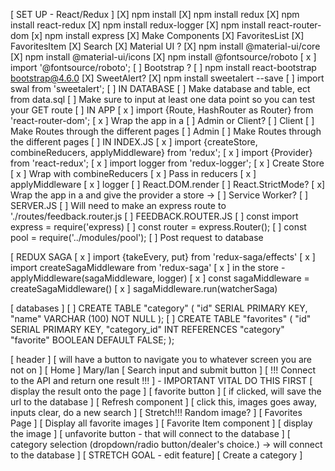 [ SET UP - React/Redux ]
    [X] npm install
    [X] npm install redux 
    [X] npm install react-redux
    [X] npm install redux-logger
    [X] npm install react-router-dom
    [x] npm install express
    [X] Make Components
        [X] FavoritesList
        [X] FavoritesItem
        [X] Search
    [X] Material UI ?
        [X] npm install @material-ui/core
        [X] npm install @material-ui/icons
        [X] npm install @fontsource/roboto
            [ x ] import '@fontsource/roboto';
    [  ] Bootstrap ?
        [  ] npm install react-bootstrap bootstrap@4.6.0
    [X] SweetAlert?
        [X] npm install sweetalert --save
        [ ] import swal from 'sweetalert';
    [  ] IN DATABASE
        [  ] Make database and table, ect from data.sql
        [  ] Make sure to input at least one data point so you can test your GET route
    [ ] IN APP
        [ x ] import {Route, HashRouter as Router} from 'react-router-dom';
        [ x ] Wrap the app in a <Router>
        [ ] Admin or Client?
            [ ] Client
                [ ] Make Routes through the different pages
            [ ] Admin
                [ ] Make Routes through the different pages
    [  ] IN INDEX.JS 
        [ x ] import {createStore, combineReducers, applyMiddleware} from 'redux';
        [ x ] import {Provider} from 'react-redux';
        [ x ] import logger from 'redux-logger';
        [ x ] Create Store
            [ x ] Wrap with combineReducers
                [ x ] Pass in reducers
            [ x ] applyMiddleware
                [ x ] logger
        [  ] React.DOM.render
            [  ] React.StrictMode?
            [ x] Wrap the app in a <Provider> and give the provider a store -> <Provider store={store}>
            [  ] Service Worker?
    [  ] SERVER.JS
        [  ] Will need to make an express route to './routes/feedback.router.js
    [ ] FEEDBACK.ROUTER.JS
        [  ] const import express = require('express)
        [  ] const router = express.Router();
        [  ] const pool = require('../modules/pool');
        [  ] Post request to database

[ REDUX SAGA
   [ x ] import {takeEvery, put} from 'redux-saga/effects'
   [ x ] import createSagaMiddleware from 'redux-saga'
      [ x ] in the store - applyMiddleware(sagaMiddleware, logger)
   [ x ] const sagaMiddleware = createSagaMiddleware()
   [ x ] sagaMiddleware.run(watcherSaga)

[ databases ]
    [ ] CREATE TABLE "category" (
        "id" SERIAL PRIMARY KEY,
        "name" VARCHAR (100) NOT NULL
);
    [ ] CREATE TABLE "favorites" (
        "id" SERIAL PRIMARY KEY,
        "category_id" INT REFERENCES "category"
        "favorite" BOOLEAN DEFAULT FALSE;
);

[ header ]
    [ will have a button to navigate you to whatever screen you are not on ]
[ Home ] Mary/Ian
    [ Search input and submit button ]
    [ !!! Connect to the API and return one result !!! ] - IMPORTANT VITAL DO THIS FIRST 
    [ display the result onto the page ]
    [ favorite button ] 
        [ if clicked, will save the url to the database ]
    [ Refresh component ]
        [ click this, images goes away, inputs clear, do a new search ]
    [ Stretch!!! Random image? ]
[ Favorites Page ]
    [ Display all favorite images ]
        [ Favorite Item component ]
            [ display the image ]
            [ unfavorite button - that will connect to the database ]
            [ category selection (dropdown/radio button/dealer's choice.) -> will connect to the database ]
           [ STRETCH GOAL - edit feature]
                [ Create a category ]
                
